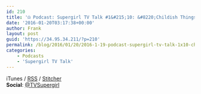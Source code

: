 ```yaml
---
id: 210
title: '☊ Podcast: Supergirl TV Talk #1&#215;10: &#8220;Childish Things&#8221;'
date: '2016-01-20T03:17:38+00:00'
author: Frank
layout: post
guid: 'https://34.95.34.211/?p=210'
permalink: /blog/2016/01/20/2016-1-19-podcast-supergirl-tv-talk-1x10-childish-things/
categories:
    - Podcasts
    - 'Supergirl TV Talk'
---
```


<div class="
          image-block-outer-wrapper
          layout-caption-below
          design-layout-inline
          
          
          
        " data-test="image-block-inline-outer-wrapper"><figure class="
              sqs-block-image-figure
              intrinsic
            " style="max-width:250px;"><div class="image-block-wrapper" data-animation-override="" data-animation-role="image"><div class="sqs-image-shape-container-element
              
          
        
              has-aspect-ratio
            " style="
                position: relative;
                
                  padding-bottom:100%;
                
                overflow: hidden;
              "><noscript>![](https://images.squarespace-cdn.com/content/v1/5070e334e4b00907bc18faef/1453259786207-W9DXOHZR3074M1TXMUYM/image-asset.jpeg)</noscript>![](https://images.squarespace-cdn.com/content/v1/5070e334e4b00907bc18faef/1453259786207-W9DXOHZR3074M1TXMUYM/image-asset.jpeg)</div></div></figure></div><span style="font-size:14px">In this explosive episode, Frank and Tim discuss the Toyman and his dastardly deeds on the most recent </span>*Supergirl*<span style="font-size:14px"> episode. Plus, listener emails and a few theories on what may be coming up on next week’s episode.</span>

**Subscribe:** [iTunes](https://itunes.apple.com/us/podcast/supergirl-tv-talk/id961461785) / [RSS](http://feeds.feedburner.com/supergirltvtalk) / [Stitcher](http://www.stitcher.com/podcast/beer-with-geeks/supergirl-tv-talk?refid=stpr)  
**Social**: [@TVSupergirl](https://twitter.com/TVSupergirl)

<div class="sqs-audio-embed" data-author="Thought Bubble Audio" data-color-theme="dark" data-design-style="minimal" data-duration-in-ms="" data-mime-type="audio/mpeg" data-show-download="false" data-title="Supergirl TV Talk #1x10: "Childish Things"" data-url="http://www.podtrac.com/pts/redirect.mp3/archive.org/download/STVT1x10/STVT1x10.mp3"></div>